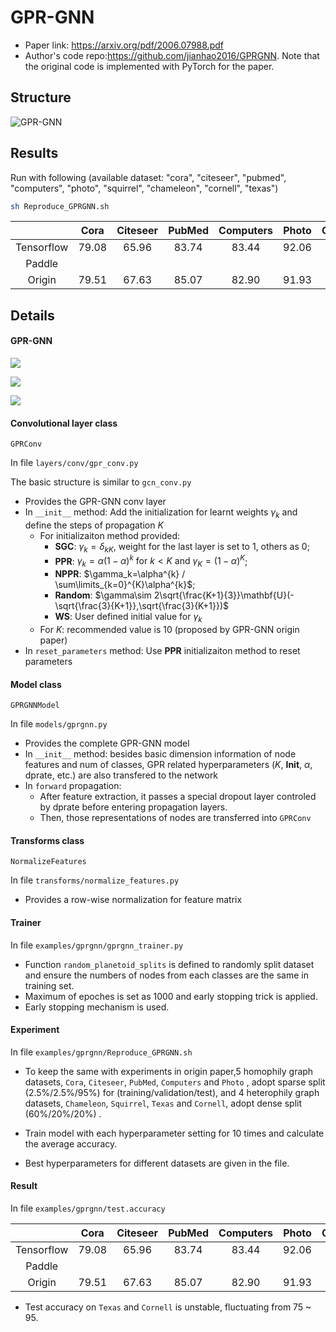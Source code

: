 # GPR-GNN

- Paper link: https://arxiv.org/pdf/2006.07988.pdf
- Author's code repo:https://github.com/jianhao2016/GPRGNN. Note that the original code is implemented with PyTorch for the paper. 



## Structure

![GPR-GNN](https://picgo-1301748200.cos.ap-chengdu.myqcloud.com/mac/GPR-GNN.jpg)





Results
-------

Run with following (available dataset: "cora", "citeseer", "pubmed", "computers", "photo", "squirrel", "chameleon", "cornell", "texas")
```bash
sh Reproduce_GPRGNN.sh
```

|            | Cora  | Citeseer | PubMed | Computers | Photo | Chameleon | Squirrel | Texas | Cornell |
| :--------: | ----- | :------: | :----: | :-------: | :---: | :-------: | :------: | :---: | :-----: |
| Tensorflow | 79.08 |  65.96   | 83.74  |   83.44   | 92.06 |   67.61   |  51.82   | 88.02 |  85.25  |
|   Paddle   |       |          |        |           |       |           |          |       |         |
|   Origin   | 79.51 |  67.63   | 85.07  |   82.90   | 91.93 |   67.48   |  49.93   | 92.92 |  91.36  |













## Details

#### GPR-GNN

![](https://latex.codecogs.com/svg.image?\mathbf{H}^{(0)}=\mathbf{X}\mathbf{\Theta}&space;)

![](https://latex.codecogs.com/svg.image?\mathbf{H}^{(k)}&space;=&space;\mathbf{\hat{D}}^{-1/2}&space;\mathbf{\hat{A}}\mathbf{\hat{D}}^{-1/2}&space;\mathbf{H}^{(k-1)}&space;)

![](https://latex.codecogs.com/svg.image?\mathbf{Z}&space;=&space;\sum\limits_{k=0}^{k=K}\gamma_k\mathbf{H}^{(k)}&space;)



#### Convolutional layer class

`GPRConv`

In file `layers/conv/gpr_conv.py`

The basic structure is similar to `gcn_conv.py`

+ Provides the GPR-GNN conv layer
+ In `__init__` method: Add the initialization for learnt weights $\gamma_k$  and define the steps of propagation $K$
  + For initializaiton method provided:
    + $\textbf{SGC}$:  $\gamma_k = \delta_{kK}$, weight for the last layer is set to $1$, others as $0$;
    + $\textbf{PPR}$:  $\gamma_k=\alpha(1-\alpha)^{k}\text{ for } k<K \text{ and }\gamma_K=(1-\alpha)^K$;
    + $\textbf{NPPR}$: $\gamma_k=\alpha^{k} / \sum\limits_{k=0}^{K}\alpha^{k}$;
    + $\textbf{Random}$: $\gamma\sim 2\sqrt{\frac{K+1}{3}}\mathbf{U}(-\sqrt{\frac{3}{K+1}},\sqrt{\frac{3}{K+1}})$
    + $\textbf{WS}$: User defined initial value for $\gamma_k$
  + For $K$: recommended value is 10 (proposed by GPR-GNN origin paper)
+ In `reset_parameters` method: Use $\textbf{PPR}$ initializaiton method to reset parameters



#### Model class

`GPRGNNModel`

In file `models/gprgnn.py`

+ Provides the complete GPR-GNN model 
+ In `__init__` method: besides basic dimension information of node features and num of classes, GPR related hyperparameters ($K$, $\textbf{Init}$, $\alpha$, $\text{dprate}$, etc.) are also transfered to the network 
+ In `forward` propagation: 
  + After feature extraction, it passes a special dropout layer controled by $\text{dprate}$ before entering propagation layers.
  + Then, those representations of nodes are transferred into `GPRConv`








#### Transforms class

`NormalizeFeatures`

In file `transforms/normalize_features.py`

+ Provides a row-wise normalization for feature matrix





#### Trainer

In file `examples/gprgnn/gprgnn_trainer.py`

+ Function `random_planetoid_splits` is defined to randomly split dataset and ensure the numbers of nodes from each classes are the same in training set.
+ Maximum of epoches is set as 1000 and early stopping trick is applied.
+ Early stopping mechanism is used.







#### Experiment

In file `examples/gprgnn/Reproduce_GPRGNN.sh`

+ To keep the same with experiments in origin paper,5 homophily graph datasets,  `Cora`, `Citeseer`, `PubMed`, `Computers` and `Photo` , adopt sparse split $(2.5\%/2.5\%/95\%)$ for (training/validation/test), and 4 heterophily graph datasets, `Chameleon`, `Squirrel`, `Texas` and `Cornell`, adopt dense split $(60\%/20\%/20\%)$ .

+ Train model with each hyperparameter setting for 10 times and calculate the average accuracy.

+ Best hyperparameters for different datasets are given in the file.

  



#### Result

In file `examples/gprgnn/test.accuracy` 

|            | Cora  | Citeseer | PubMed | Computers | Photo | Chameleon | Squirrel | Texas | Cornell |
| :--------: | ----- | :------: | :----: | :-------: | :---: | :-------: | :------: | :---: | :-----: |
| Tensorflow | 79.08 |  65.96   | 83.74  |   83.44   | 92.06 |   67.61   |  51.82   | 88.02 |  85.25  |
|   Paddle   |       |          |        |           |       |           |          |       |         |
|   Origin   | 79.51 |  67.63   | 85.07  |   82.90   | 91.93 |   67.48   |  49.93   | 92.92 |  91.36  |

+ Test accuracy on `Texas` and `Cornell` is unstable, fluctuating from 75 ~ 95.



